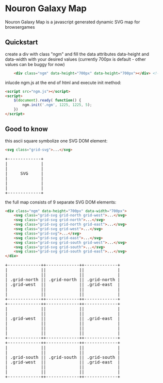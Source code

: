 Nouron Galaxy Map
=================

Nouron Galaxy Map is a javascript generated dynamic SVG map for browsergames


Quickstart
----------

create a div with class "ngm" and fill the data attributes data-height and data-width with your desired values (currently 700px is default - other values can be buggy for now)

```html
    <div class="ngm" data-height="700px" data-height="700px"></div> <!-- content will be filled by javascript! -->
```

inlucde ngm.js at the end of html and execute init method:

```html
<script src="ngm.js"></script>
<script>
    $(document).ready( function() {
        ngm.init('.ngm', 1225, 1225, 5);
    })
</script>
```


Good to know
------------


this ascii square symbolize one SVG DOM element:

```html
<svg class="grid-svg">...</svg>
```


<pre>
+-------------+
|             |
|             |
|     SVG     |
|             |
|             |
|             |
+-------------+
</pre>

the full map consists of 9 separate SVG DOM elements:

```html
<div class="ngm" data-height="700px" data-width="700px">
	<svg class="grid-svg grid-north grid-west">...</svg>
	<svg class="grid-svg grid-north">...</svg>
	<svg class="grid-svg grid-north grid-east">...</svg>
	<svg class="grid-svg grid-west">...</svg>
	<svg class="grid-svg">...</svg>
	<svg class="grid-svg grid-east">...</svg>
	<svg class="grid-svg grid-south grid-west">...</svg>
	<svg class="grid-svg grid-south">...</svg>
	<svg class="grid-svg grid-south grid-east">...</svg>
</div>
```

<pre>
+-------------++-------------++-------------+
|             ||             ||             |
|             ||             ||             |
| .grid-north || .grid-north || .grid-north |
| .grid-west  ||             || .grid-east  |
|             ||             ||             |
|             ||             ||             |
+-------------++-------------++-------------+
+-------------++-------------++-------------+
|             ||             ||             |
|             ||             ||             |
| .grid-west  ||             || .grid-east  |
|             ||             ||             |
|             ||             ||             |
|             ||             ||             |
+-------------++-------------++-------------+
+-------------++-------------++-------------+
|             ||             ||             |
|             ||             ||             |
| .grid-south || .grid-south || .grid-south |
| .grid-west  ||             || .grid-east  |
|             ||             ||             |
|             ||             ||             |
+-------------++-------------++-------------+
</pre>
